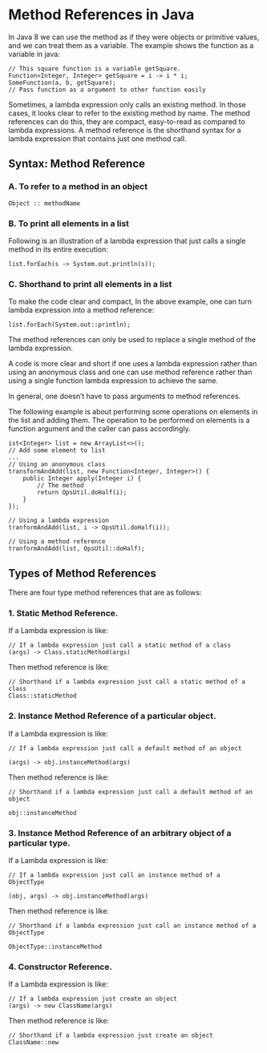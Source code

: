 # Method References in Java

In Java 8 we can use the method as if they were objects or 
primitive values, and we can treat them as a variable. The 
example shows the function as a variable in java:
```
// This square function is a variable getSquare.
Function<Integer, Integer> getSquare = i -> i * i;
SomeFunction(a, b, getSquare);
// Pass function as a argument to other function easily
```
Sometimes, a lambda expression only calls an existing method. 
In those cases, it looks clear to refer to the existing 
method by name. The method references can do this, they are 
compact, easy-to-read as compared to lambda expressions. 
A method reference is the shorthand syntax for a lambda 
expression that contains just one method call.

## Syntax: Method Reference

### A. To refer to a method in an object

`Object :: methodName`
### B. To print all elements in a list

Following is an illustration of a lambda expression that 
just calls a single method in its entire execution:

`list.forEach(s -> System.out.println(s));`  
### C. Shorthand to print all elements in a list

To make the code clear and compact, In the above example, 
one can turn lambda expression into a method reference:

`list.forEach(System.out::println);` 

The method references can only be used to replace a single 
method of the lambda expression. 

A code is more clear and short if one uses a lambda 
expression rather than using an anonymous class and 
one can use method reference rather than using a single 
function lambda expression to achieve the same. 

In general, one doesn’t have to pass arguments to 
method references.

The following example is about performing some operations
on elements in the list and adding them. The operation to 
be performed on elements is a function argument and the 
caller can pass accordingly. 

```
ist<Integer> list = new ArrayList<>();
// Add some element to list
...
// Using an anonymous class
transformAndAdd(list, new Function<Integer, Integer>() {
    public Integer apply(Integer i) {
        // The method
        return OpsUtil.doHalf(i);
    }
});

// Using a lambda expression
tranformAndAdd(list, i -> OpsUtil.doHalf(i));

// Using a method reference
tranformAndAdd(list, OpsUtil::doHalf);

```

## Types of Method References

There are four type method references that are as follows:

### 1. Static Method Reference.
If a Lambda expression is like:

```
// If a lambda expression just call a static method of a class
(args) -> Class.staticMethod(args)
```

Then method reference is like:

```
// Shorthand if a lambda expression just call a static method of a class
Class::staticMethod
```

### 2. Instance Method Reference of a particular object.

If a Lambda expression is like:

```
// If a lambda expression just call a default method of an object

(args) -> obj.instanceMethod(args)
```

Then method reference is like:

```
// Shorthand if a lambda expression just call a default method of an object

obj::instanceMethod
```

### 3. Instance Method Reference of an arbitrary object of a particular type.
If a Lambda expression is like:

```
// If a lambda expression just call an instance method of a  ObjectType

(obj, args) -> obj.instanceMethod(args)
```

Then method reference is like:

```
// Shorthand if a lambda expression just call an instance method of a ObjectType

ObjectType::instanceMethod
```

### 4. Constructor Reference.
If a Lambda expression is like:

```
// If a lambda expression just create an object
(args) -> new ClassName(args)
```

Then method reference is like:

```
// Shorthand if a lambda expression just create an object
ClassName::new 
```